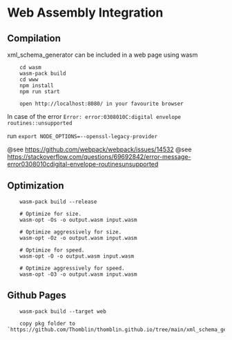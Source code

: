 # Web Assembly Integration

## Compilation

xml_schema_generator can be included in a web page using wasm

        cd wasm
        wasm-pack build
        cd www
        npm install
        npm run start

        open http://localhost:8080/ in your favourite browser

In case of the error `Error: error:0308010C:digital envelope routines::unsupported`

run `export NODE_OPTIONS=--openssl-legacy-provider`

@see https://github.com/webpack/webpack/issues/14532
@see https://stackoverflow.com/questions/69692842/error-message-error0308010cdigital-envelope-routinesunsupported

## Optimization

        wasm-pack build --release

        # Optimize for size.
        wasm-opt -Os -o output.wasm input.wasm

        # Optimize aggressively for size.
        wasm-opt -Oz -o output.wasm input.wasm

        # Optimize for speed.
        wasm-opt -O -o output.wasm input.wasm

        # Optimize aggressively for speed.
        wasm-opt -O3 -o output.wasm input.wasm

## Github Pages

        wasm-pack build --target web

        copy pkg folder to `https://github.com/Thomblin/thomblin.github.io/tree/main/xml_schema_generator`
